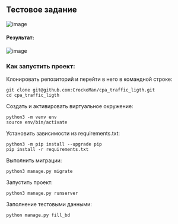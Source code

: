 ## Тестовое задание
![image](https://github.com/CrockoMan/cpa_traffic_ligth/assets/125302139/5aaee115-521a-4eda-9cab-2cc7493f77e7)
#### Результат:
![image](https://github.com/CrockoMan/cpa_traffic_ligth/assets/125302139/07697874-8cf1-4e7c-94ce-4b7ea96fdc1d)
### Как запустить проект:

Клонировать репозиторий и перейти в него в командной строке:

```
git clone git@github.com:CrockoMan/cpa_traffic_ligth.git
cd cpa_traffic_ligth
```

Cоздать и активировать виртуальное окружение:

```
python3 -m venv env
source env/bin/activate
```

Установить зависимости из requirements.txt:

```
python3 -m pip install --upgrade pip
pip install -r requirements.txt
```

Выполнить миграции:

```
python3 manage.py migrate
```

Запустить проект:

```
python3 manage.py runserver
```

Заполнение тестовыми данными:

```
python manage.py fill_bd
```
